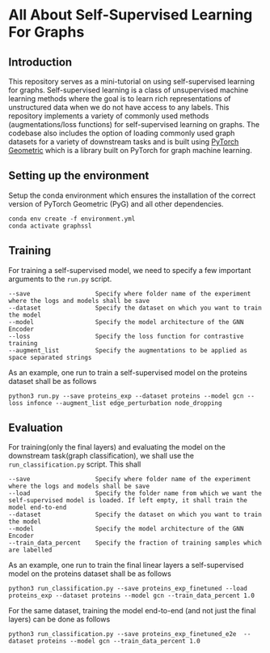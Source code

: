 # All About Self-Supervised Learning For Graphs

## Introduction
This repository serves as a mini-tutorial on using self-supervised learning for graphs. Self-supervised learning is a class of unsupervised machine learning methods where the goal is to learn rich representations of unstructured data when we do not have access to any labels. This repository implements a variety of commonly used methods (augmentations/loss functions) for self-supervised learning on graphs. The codebase also includes the option of loading commonly used graph datasets for a variety of downstream tasks and is built using [PyTorch Geometric](https://pytorch-geometric.readthedocs.io/en/latest/) which is a library built on PyTorch for graph machine learning.

## Setting up the environment
Setup the conda environment which ensures the installation of the correct version of PyTorch Geometric (PyG) and all other dependencies.

```
conda env create -f environment.yml
conda activate graphssl
```

## Training 
For training a self-supervised model, we need to specify a few important arguments to the <code>run.py</code> script.
```
--save                  Specify where folder name of the experiment where the logs and models shall be save
--dataset               Specify the dataset on which you want to train the model
--model                 Specify the model architecture of the GNN Encoder
--loss                  Specify the loss function for contrastive training
--augment_list          Specify the augmentations to be applied as space separated strings
``` 
As an example, one run to train a self-supervised model on the proteins dataset shall be as follows
```
python3 run.py --save proteins_exp --dataset proteins --model gcn --loss infonce --augment_list edge_perturbation node_dropping
```

## Evaluation
For training(only the final layers) and evaluating the model on the downstream task(graph classification), we shall use the <code>run_classification.py</code> script. This shall 
```
--save                  Specify where folder name of the experiment where the logs and models shall be save
--load                  Specify the folder name from which we want the self-supervised model is loaded. If left empty, it shall train the model end-to-end
--dataset               Specify the dataset on which you want to train the model
--model                 Specify the model architecture of the GNN Encoder
--train_data_percent    Specify the fraction of training samples which are labelled
```
As an example, one run to train the final linear layers a self-supervised model on the proteins dataset shall be as follows
```
python3 run_classification.py --save proteins_exp_finetuned --load proteins_exp --dataset proteins --model gcn --train_data_percent 1.0
```
For the same dataset, training the model end-to-end (and not just the final layers) can be done as follows
```
python3 run_classification.py --save proteins_exp_finetuned_e2e  --dataset proteins --model gcn --train_data_percent 1.0
```

